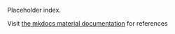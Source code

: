Placeholder index.

Visit [the mkdocs material documentation](https://squidfunk.github.io/mkdocs-material/reference/) for references